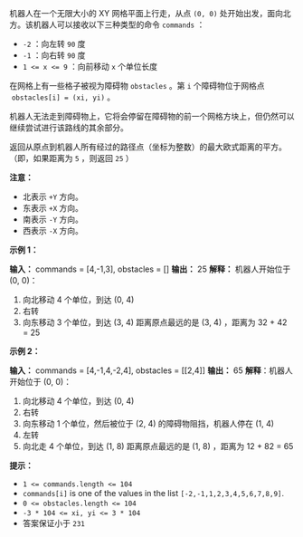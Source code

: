 机器人在一个无限大小的 XY 网格平面上行走，从点 `(0, 0)` 处开始出发，面向北方。该机器人可以接收以下三种类型的命令 `commands` ：

*   `-2` ：向左转 `90` 度
*   `-1` ：向右转 `90` 度
*   `1 <= x <= 9` ：向前移动 `x` 个单位长度

在网格上有一些格子被视为障碍物 `obstacles` 。第 `i` 个障碍物位于网格点  `obstacles[i] = (xi, yi)` 。

机器人无法走到障碍物上，它将会停留在障碍物的前一个网格方块上，但仍然可以继续尝试进行该路线的其余部分。

返回从原点到机器人所有经过的路径点（坐标为整数）的最大欧式距离的平方。（即，如果距离为 `5` ，则返回 `25` ）

**注意：** 

*   北表示 `+Y` 方向。
*   东表示 `+X` 方向。
*   南表示 `-Y` 方向。
*   西表示 `-X` 方向。

**示例 1：** 

**输入：** commands = \[4,-1,3\], obstacles = \[\]
**输出：** 25
**解释：**  机器人开始位于 (0, 0)：
1. 向北移动 4 个单位，到达 (0, 4)
2. 右转
3. 向东移动 3 个单位，到达 (3, 4)
距离原点最远的是 (3, 4) ，距离为 32 + 42 = 25

**示例 2：** 

**输入：** commands = \[4,-1,4,-2,4\], obstacles = \[\[2,4\]\]
**输出：** 65
**解释**：机器人开始位于 (0, 0)：
1. 向北移动 4 个单位，到达 (0, 4)
2. 右转
3. 向东移动 1 个单位，然后被位于 (2, 4) 的障碍物阻挡，机器人停在 (1, 4)
4. 左转
5. 向北走 4 个单位，到达 (1, 8)
距离原点最远的是 (1, 8) ，距离为 12 + 82 = 65

**提示：** 

*   `1 <= commands.length <= 104`
*   `commands[i]` is one of the values in the list `[-2,-1,1,2,3,4,5,6,7,8,9]`.
*   `0 <= obstacles.length <= 104`
*   `-3 * 104 <= xi, yi <= 3 * 104`
*   答案保证小于 `231`